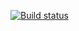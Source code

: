 [![Build status](https://ci.appveyor.com/api/projects/status/8p74fuq125guenlg?svg=true)](https://ci.appveyor.com/project/annie131187/tshomework)
